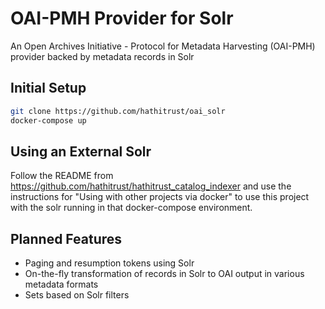 # OAI-PMH Provider for Solr

An Open Archives Initiative - Protocol for Metadata Harvesting (OAI-PMH)
provider backed by metadata records in Solr

## Initial Setup
```bash
git clone https://github.com/hathitrust/oai_solr
docker-compose up
```

## Using an External Solr

Follow the README from https://github.com/hathitrust/hathitrust_catalog_indexer
and use the instructions for "Using with other projects via docker" to use this
project with the solr running in that docker-compose environment.

## Planned Features

* Paging and resumption tokens using Solr
* On-the-fly transformation of records in Solr to OAI output in various metadata formats
* Sets based on Solr filters
